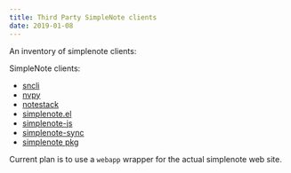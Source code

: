 ```yaml
---
title: Third Party SimpleNote clients
date: 2019-01-08
---
```


An inventory of simplenote clients:

SimpleNote clients:

- [sncli](https://github.com/insanum/sncli)
- [nvpy](https://github.com/cpbotha/nvpy)
- [notestack](https://github.com/brittohalloran/notestack)
- [simplenote.el](https://github.com/dotemacs/simplenote.el)
- [simplenote-js](https://github.com/carlo/simplenote-js)
- [simplenote-sync](https://www.npmjs.com/package/simplenote-sync)
- [simplenote pkg](https://www.npmjs.com/package/simplenote)

Current plan is to use a `webapp` wrapper for the actual
simplenote web site.


